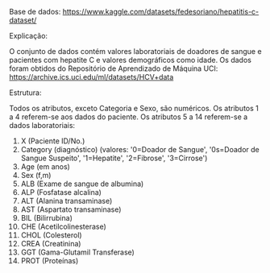 Base de dados: https://www.kaggle.com/datasets/fedesoriano/hepatitis-c-dataset/

Explicação:

O conjunto de dados contém valores laboratoriais de doadores de sangue e pacientes com hepatite C e valores demográficos como idade.
Os dados foram obtidos do Repositório de Aprendizado de Máquina UCI:  https://archive.ics.uci.edu/ml/datasets/HCV+data

Estrutura:

Todos os atributos, exceto Categoria e Sexo, são numéricos.
Os atributos 1 a 4 referem-se aos dados do paciente.
Os atributos 5 a 14 referem-se a dados laboratoriais:

1) X (Paciente ID/No.)
2) Category (diagnóstico) (valores: '0=Doador de Sangue', '0s=Doador de Sangue Suspeito', '1=Hepatite', '2=Fibrose', '3=Cirrose')
3) Age (em anos)
4) Sex (f,m)
5) ALB (Exame de sangue de albumina)
6) ALP (Fosfatase alcalina)
7) ALT (Alanina transaminase)
8) AST (Aspartato transaminase)
9) BIL (Bilirrubina) 
10) CHE (Acetilcolinesterase)
11) CHOL (Colesterol)
12) CREA (Creatinina)
13) GGT (Gama-Glutamil Transferase)
14) PROT (Proteínas)
